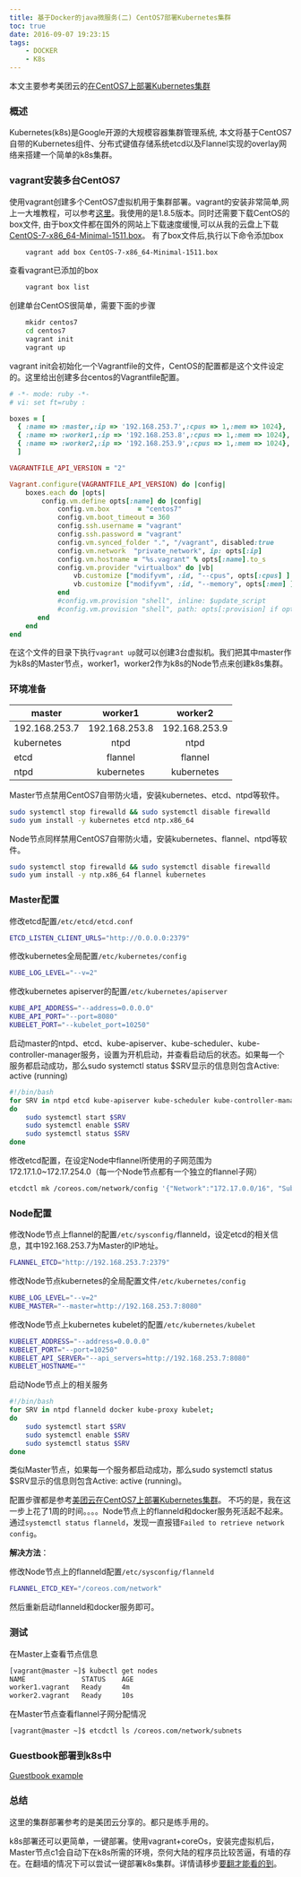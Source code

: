 ```yaml
---
title: 基于Docker的java微服务(二) CentOS7部署Kubernetes集群
toc: true
date: 2016-09-07 19:23:15
tags: 
    - DOCKER
    - K8s
---
```


本文主要参考美团云的[在CentOS7上部署Kubernetes集群](https://mos.meituan.com/library/37/how-to-setup-k8s-cluster-on-CentOS7/)

### 概述

Kubernetes(k8s)是Google开源的大规模容器集群管理系统, 本文将基于CentOS7自带的Kubernetes组件、分布式键值存储系统etcd以及Flannel实现的overlay网络来搭建一个简单的k8s集群。

### vagrant安装多台CentOS7

使用vagrant创建多个CentOS7虚拟机用于集群部署。vagrant的安装非常简单,网上一大堆教程，可以参考[这里](http://www.tuicool.com/articles/miE7vm6)。我使用的是1.8.5版本。同时还需要下载CentOS的box文件,
由于box文件都在国外的网站上下载速度缓慢,可以从我的云盘上下载[CentOS-7-x86_64-Minimal-1511.box](https://pan.baidu.com/s/1jI6T4EE)。
有了box文件后,执行以下命令添加box

```bash
    vagrant add box CentOS-7-x86_64-Minimal-1511.box
```

查看vagrant已添加的box

```bash
    vagrant box list
```

创建单台CentOS很简单，需要下面的步骤

```bash
    mkidr centos7
    cd centos7
    vagrant init
    vagrant up
```

vagrant init会初始化一个Vagrantfile的文件，CentOS的配置都是这个文件设定的。这里给出创建多台centos的Vagrantfile配置。

```ruby
# -*- mode: ruby -*-
# vi: set ft=ruby :

boxes = [
  { :name => :master,:ip => '192.168.253.7',:cpus => 1,:mem => 1024},
  { :name => :worker1,:ip => '192.168.253.8',:cpus => 1,:mem => 1024},
  { :name => :worker2,:ip => '192.168.253.9',:cpus => 1,:mem => 1024},
  ]

VAGRANTFILE_API_VERSION = "2"

Vagrant.configure(VAGRANTFILE_API_VERSION) do |config|
    boxes.each do |opts|
        config.vm.define opts[:name] do |config|
            config.vm.box       = "centos7"
            config.vm.boot_timeout = 360
            config.ssh.username = "vagrant"
            config.ssh.password = "vagrant"
            config.vm.synced_folder ".", "/vagrant", disabled:true
            config.vm.network  "private_network", ip: opts[:ip]
            config.vm.hostname = "%s.vagrant" % opts[:name].to_s
            config.vm.provider "virtualbox" do |vb|
                vb.customize ["modifyvm", :id, "--cpus", opts[:cpus] ] if opts[:cpus]
                vb.customize ["modifyvm", :id, "--memory", opts[:mem] ] if opts[:mem]
            end
            #config.vm.provision "shell", inline: $update_script
            #config.vm.provision "shell", path: opts[:provision] if opts[:provision]
       end
    end
end
```

在这个文件的目录下执行`vagrant up`就可以创建3台虚拟机。我们把其中master作为k8s的Master节点，worker1，worker2作为k8s的Node节点来创建k8s集群。

### 环境准备

| master        | worker1       | worker2      | 
| ------------- |:-------------:|:------------:|
| 192.168.253.7 | 192.168.253.8 |192.168.253.9 |
| kubernetes    | ntpd          |ntpd          |
| etcd          | flannel       |flannel       |
| ntpd          | kubernetes    |kubernetes    |

Master节点禁用CentOS7自带防火墙，安装kubernetes、etcd、ntpd等软件。

```bash
sudo systemctl stop firewalld && sudo systemctl disable firewalld
sudo yum install -y kubernetes etcd ntp.x86_64
```

Node节点同样禁用CentOS7自带防火墙，安装kubernetes、flannel、ntpd等软件。

```bash
sudo systemctl stop firewalld && sudo systemctl disable firewalld
sudo yum install -y ntp.x86_64 flannel kubernetes
```

### Master配置

修改etcd配置`/etc/etcd/etcd.conf`

```bash
ETCD_LISTEN_CLIENT_URLS="http://0.0.0.0:2379"
```

修改kubernetes全局配置`/etc/kubernetes/config`

```bash
KUBE_LOG_LEVEL="--v=2"
```

修改kubernetes apiserver的配置`/etc/kubernetes/apiserver`

```bash
KUBE_API_ADDRESS="--address=0.0.0.0"
KUBE_API_PORT="--port=8080"
KUBELET_PORT="--kubelet_port=10250"
```

启动master的ntpd、etcd、kube-apiserver、kube-scheduler、kube-controller-manager服务，设置为开机启动，并查看启动后的状态。如果每一个服务都启动成功，那么sudo systemctl status $SRV显示的信息则包含Active: active (running)

```bash
#!/bin/bash
for SRV in ntpd etcd kube-apiserver kube-scheduler kube-controller-manager;
do
    sudo systemctl start $SRV
    sudo systemctl enable $SRV
    sudo systemctl status $SRV
done
```

修改etcd配置，在设定Node中flannel所使用的子网范围为172.17.1.0~172.17.254.0（每一个Node节点都有一个独立的flannel子网）

```bash
etcdctl mk /coreos.com/network/config '{"Network":"172.17.0.0/16", "SubnetMin": "172.17.1.0", "SubnetMax": "172.17.254.0"}'
```

### Node配置

修改Node节点上flannel的配置`/etc/sysconfig/`flanneld，设定etcd的相关信息，其中192.168.253.7为Master的IP地址。

```bash
FLANNEL_ETCD="http://192.168.253.7:2379"
```

修改Node节点kubernetes的全局配置文件`/etc/kubernetes/config`

```bash
KUBE_LOG_LEVEL="--v=2"
KUBE_MASTER="--master=http://192.168.253.7:8080"
```

修改Node节点上kubernetes kubelet的配置`/etc/kubernetes/kubelet`

```bash
KUBELET_ADDRESS="--address=0.0.0.0"
KUBELET_PORT="--port=10250"
KUBELET_API_SERVER="--api_servers=http://192.168.253.7:8080"
KUBELET_HOSTNAME=""
```

启动Node节点上的相关服务
```bash
#!/bin/bash
for SRV in ntpd flanneld docker kube-proxy kubelet;
do
    sudo systemctl start $SRV
    sudo systemctl enable $SRV
    sudo systemctl status $SRV
done
```

类似Master节点，如果每一个服务都启动成功，那么sudo systemctl status $SRV显示的信息则包含Active: active (running)。

配置步骤都是参考[美团云在CentOS7上部署Kubernetes集群](https://mos.meituan.com/library/37/how-to-setup-k8s-cluster-on-CentOS7/)。
不巧的是，我在这一步上花了1周的时间。。。。Node节点上的flanneld和docker服务死活起不起来。
通过`systemctl status flanneld`，发现一直报错`Failed to retrieve network config`。

**解决方法**：

修改Node节点上的flanneld配置`/etc/sysconfig/flanneld`

```bash
FLANNEL_ETCD_KEY="/coreos.com/network"
```

然后重新启动flanneld和docker服务即可。

### 测试

在Master上查看节点信息

```bash
[vagrant@master ~]$ kubectl get nodes
NAME              STATUS    AGE
worker1.vagrant   Ready     4m
worker2.vagrant   Ready     10s
```

在Master节点查看flannel子网分配情况

```bash
[vagrant@master ~]$ etcdctl ls /coreos.com/network/subnets

```

### Guestbook部署到k8s中

[Guestbook example](https://github.com/kubernetes/kubernetes/blob/release-1.2/examples/guestbook/README.md)

### 总结

这里的集群部署参考的是美团云分享的。都只是练手用的。

k8s部署还可以更简单，一键部署。使用vagrant+coreOs，安装完虚拟机后，Master节点c1会自动下在k8s所需的环境，奈何大陆的程序员比较苦逼，有墙的存在。在翻墙的情况下可以尝试一键部署k8s集群。详情请移步[要翻才能看的到](https://coreos.com/kubernetes/docs/latest/kubernetes-on-vagrant.html)。
